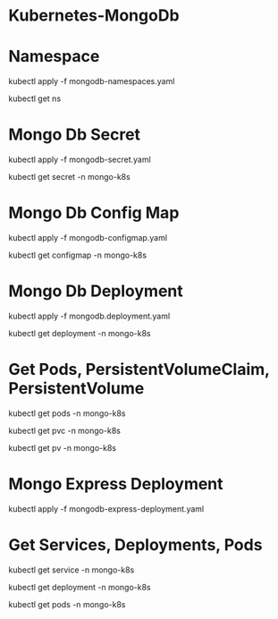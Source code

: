 # Kubernetes-MongoDb

# Namespace

kubectl apply -f mongodb-namespaces.yaml

kubectl get ns 

# Mongo Db Secret

kubectl apply -f mongodb-secret.yaml

kubectl get secret -n mongo-k8s

# Mongo Db Config Map

kubectl apply -f mongodb-configmap.yaml

kubectl get configmap -n mongo-k8s

# Mongo Db Deployment

kubectl apply -f mongodb.deployment.yaml

kubectl get deployment -n mongo-k8s

# Get Pods, PersistentVolumeClaim, PersistentVolume

kubectl get pods -n mongo-k8s

kubectl get pvc -n mongo-k8s

kubectl get pv -n mongo-k8s

# Mongo Express Deployment

kubectl apply -f mongodb-express-deployment.yaml

# Get Services, Deployments, Pods

kubectl get service -n mongo-k8s

kubectl get deployment -n mongo-k8s

kubectl get pods -n mongo-k8s

